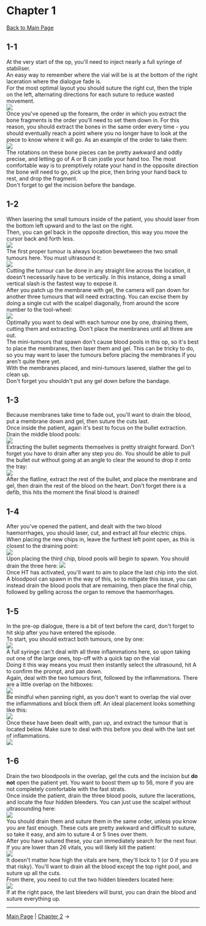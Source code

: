
# Chapter 1

[Back to Main Page](../index.md)

## 1-1

At the very start of the op, you'll need to inject nearly a full syringe of stabiliser. <br>
An easy way to remember where the vial will be is at the bottom of the right laceration where the dialogue fade is. <br>
For the most optimal layout you should suture the right cut, then the triple on the left, alternating directions for each suture to reduce wasted movement. <br>
![](/img/1-1_initialOrder.png) <br>
Once you've opened up the forearm, the order in which you extract the bone fragments is the order you'll need to set them down in. For this reason, you should extract the bones in the same order every time - you should eventually reach a point where you no longer have to look at the piece to know where it will go. As an example of the order to take them: <br>
![](/img/1-1_boneOrder.png) <br>
The rotations on these bone pieces can be pretty awkward and oddly precise, and letting go of A or B can jostle your hand too. The most comfortable way is to premptively rotate your hand in the opposite direction the bone will need to go, pick up the pice, then bring your hand back to rest, and drop the fragment. <br>
Don't forget to gel the incision before the bandage.

## 1-2

When lasering the small tumours inside of the patient, you should laser from the bottom left upward and to the last on the right. <br>
Then, you can gel back in the opposite direction, this way you move the cursor back and forth less. <br>
![](/img/1-2_miniTumours.png) <br>
The first proper tumour is always location bewetween the two small tumours here. You must ultrasound it: <br>
![](/img/1-2_firstTumour.png) <br>
Cutting the tumour can be done in any straight line across the location, it doesn't necessarily have to be vertically. In this instance, doing a small vertical slash is the fastest way to expose it. <br>
After you patch up the membrane with gel, the camera will pan down for another three tumours that will need extracting. You can excise them by doing a single cut with the scalpel diagonally, from around the score number to the tool-wheel: <br>
![](/img/1-2_tripleTumours.png) <br>
Optimally you want to deal with each tumour one by one, draining them, cutting them and extracting. Don't place the membranes until all three are out. <br>
The mini-tumours that spawn don't cause blood pools in this op, so it's best to place the membranes, then laser them and gel. This can be tricky to do, so you may want to laser the tumours before placing the membranes if you aren't quite there yet. <br>
With the membranes placed, and mini-tumours lasered, slather the gel to clean up. <br>
Don't forget you shouldn't put any gel down before the bandage.

## 1-3

Because membranes take time to fade out, you'll want to drain the blood, put a membrane down and gel, then suture the cuts last. <br>
Once inside the patient, again it's best to focus on the bullet extraction. Drain the middle blood pools: <br>
![](/img/1-3_bulletBlood.png) <br>
Extracting the bullet segments themselves is pretty straight forward. Don't forget you have to drain after any step you do. You should be able to pull the bullet out without going at an angle to clear the wound to drop it onto the tray: <br>
![](/img/1-3_bulletAngle.png) <br>
After the flatline, extract the rest of the bullet, and place the membrane and gel, then drain the rest of the blood on the heart. Don't forget there is a defib, this hits the moment the final blood is drained!

## 1-4

After you've opened the patient, and dealt with the two blood haemorrhages, you should laser, cut, and extract all four electric chips. <br>
When placing the new chips in, leave the furthest left point open, as this is closest to the draining point: <br>
![](/img/1-4_lastChip.png) <br>
Upon placing the third chip, blood pools will begin to spawn. You should drain the three here:
![](/img/1-4_bloodPools.png) <br>
Once HT has activated, you'll want to aim to place the last chip into the slot. A bloodpool can spawn in the way of this, so to mitigate this issue, you can instead drain the blood pools that are remaining, then place the final chip, followed by gelling across the organ to remove the haemorrhages.

## 1-5

In the pre-op dialogue, there is a bit of text before the card, don't forget to hit skip after you have entered the episode. <br>
To start, you should extract both tumours, one by one: <br>
![](/img/1-5_firstTumours.png) <br>
A full syringe can't deal with all three inflammations here, so upon taking out one of the large ones, top-off with a quick tap on the vial <br>
Doing it this way means you must then instantly select the ultrasound, hit A to confirm the prompt, and pan down. <br>
Again, deal with the two tumours first, followed by the inflammations. There are a little overlap on the hitboxes: <br>
![](/img/1-5_secondTumours.png) <br>
Be mindful when panning right, as you don't want to overlap the vial over the inflammations and block them off. An ideal placement looks something like this: <br>
![](/img/1-5_inflammations.png) <br>
Once these have been dealt with, pan up, and extract the tumour that is located below. Make sure to deal with this before you deal with the last set of inflammations. <br>
![](/img/1-5_finalTumour.png)

## 1-6

Drain the two bloodpools in the overlap, gel the cuts and the incision but **do not** open the patient yet. You want to boost them up to 56, more if you are not completely comfortable with the fast strats. <br> 
Once inside the patient, drain the three blood pools, suture the lacerations, and locate the four hidden bleeders. You can just use the scalpel without ultrasounding here: <br>
![](/img/1-6_firstCuts.png) <br>
You should drain them and suture them in the same order, unless you know you are fast enough. These cuts are pretty awkward and difficult to suture, so take it easy, and aim to suture 4 or 5 lines over them. <br>
After you have sutured these, you can immediately search for the next four. If you are lower than 26 vitals, you will likely kill the patient: <br>
![](img/1-6_secondCuts.png) <br>
It doesn't matter how high the vitals are here, they'll lock to 1 (or 0 if you are that risky). You'll want to drain all the blood except the top right pool, and suture up all the cuts. <br>
From there, you need to cut the two hidden bleeders located here: <br>
![](img/1-6_finalCuts.png) <br>
If at the right pace, the last bleeders will burst, you can drain the blood and suture everything up.

---

[Main Page](../index.md) | [Chapter 2](chp2.md) →